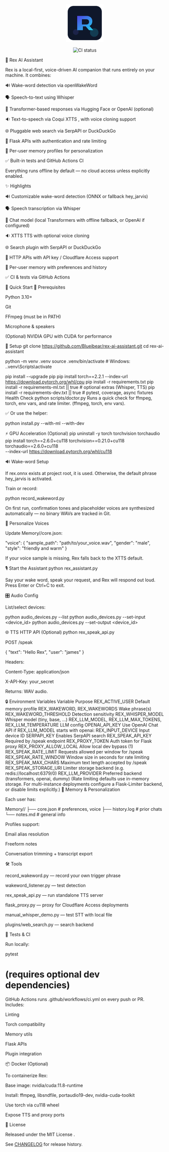 <p align="center">
  <img src="assets/logo.svg" width="120" alt="Rex AI Assistant logo" />
</p>

<p align="center">
  <img src="https://github.com/Blueibear/rex-ai-assistant/actions/workflows/ci.yml/badge.svg" alt="CI status" />
</p>

🧠 Rex AI Assistant

Rex is a local-first, voice-driven AI companion that runs entirely on your machine. It combines:

🔊 Wake-word detection via openWakeWord

🗣️ Speech-to-text using Whisper

🤖 Transformer-based responses via Hugging Face or OpenAI (optional)

🔉 Text-to-speech via Coqui XTTS
, with voice cloning support

🌐 Pluggable web search via SerpAPI or DuckDuckGo

🔐 Flask APIs with authentication and rate limiting

🧠 Per-user memory profiles for personalization

✅ Built-in tests and GitHub Actions CI

Everything runs offline by default — no cloud access unless explicitly enabled.

✨ Highlights

🔊 Customizable wake-word detection (ONNX or fallback hey_jarvis)

🗣️ Speech transcription via Whisper

🤖 Chat model (local Transformers with offline fallback, or OpenAI if configured)

🔉 XTTS TTS with optional voice cloning

🌐 Search plugin with SerpAPI or DuckDuckGo

🔐 HTTP APIs with API key / Cloudflare Access support

🧠 Per-user memory with preferences and history

✅ CI & tests via GitHub Actions

🚀 Quick Start
🔧 Prerequisites

Python 3.10+

Git

FFmpeg (must be in PATH)

Microphone & speakers

(Optional) NVIDIA GPU with CUDA for performance

🧱 Setup
git clone https://github.com/Blueibear/rex-ai-assistant.git
cd rex-ai-assistant

python -m venv .venv
source .venv/bin/activate  # Windows: .\.venv\Scripts\activate

pip install --upgrade pip
pip install torch==2.2.1 --index-url https://download.pytorch.org/whl/cpu
pip install -r requirements.txt
pip install -r requirements-ml.txt || true  # optional extras (Whisper, TTS)
pip install -r requirements-dev.txt || true  # pytest, coverage, async fixtures
Health Check
python scripts/doctor.py
Runs a quick check for ffmpeg, torch, env vars, and rate limiter. (ffmpeg, torch, env vars).


✅ Or use the helper:

python install.py --with-ml --with-dev

⚡ GPU Acceleration (Optional)
pip uninstall -y torch torchvision torchaudio
pip install torch==2.6.0+cu118 torchvision==0.21.0+cu118 torchaudio==2.6.0+cu118 \
  --index-url https://download.pytorch.org/whl/cu118

🔊 Wake-word Setup

If rex.onnx exists at project root, it is used. Otherwise, the default phrase hey_jarvis is activated.

Train or record:

python record_wakeword.py


On first run, confirmation tones and placeholder voices are synthesized automatically — no binary WAVs are tracked in Git.

🧠 Personalize Voices

Update Memory/<user>/core.json:

"voice": {
  "sample_path": "path/to/your_voice.wav",
  "gender": "male",
  "style": "friendly and warm"
}


If your voice sample is missing, Rex falls back to the XTTS default.

🎙️ Start the Assistant
python rex_assistant.py


Say your wake word, speak your request, and Rex will respond out loud. Press Enter or Ctrl+C to exit.

🎛 Audio Config

List/select devices:

python audio_devices.py --list
python audio_devices.py --set-input <device_id>
python audio_devices.py --set-output <device_id>

🌐 TTS HTTP API (Optional)
python rex_speak_api.py


POST /speak

{
  "text": "Hello Rex",
  "user": "james"
}


Headers:

Content-Type: application/json

X-API-Key: your_secret

Returns: WAV audio.

🔒 Environment Variables
Variable	Purpose
REX_ACTIVE_USER	Default memory profile
REX_WAKEWORD, REX_WAKEWORDS	Wake phrase(s)
REX_WAKEWORD_THRESHOLD	Detection sensitivity
REX_WHISPER_MODEL	Whisper model (tiny, base, ...)
REX_LLM_MODEL, REX_LLM_MAX_TOKENS, REX_LLM_TEMPERATURE	LLM config
OPENAI_API_KEY	Use OpenAI Chat API if REX_LLM_MODEL starts with openai:
REX_INPUT_DEVICE	Input device ID
SERPAPI_KEY	Enables SerpAPI search
REX_SPEAK_API_KEY	Required by /speak endpoint
REX_PROXY_TOKEN	Auth token for Flask proxy
REX_PROXY_ALLOW_LOCAL	Allow local dev bypass (1)
REX_SPEAK_RATE_LIMIT	Requests allowed per window for /speak
REX_SPEAK_RATE_WINDOW	Window size in seconds for rate limiting
REX_SPEAK_MAX_CHARS	Maximum text length accepted by /speak
REX_SPEAK_STORAGE_URI	Limiter storage backend (e.g. redis://localhost:6379/0)
REX_LLM_PROVIDER	Preferred backend (transformers, openai, dummy)
(Rate limiting defaults use in-memory storage. For multi-instance deployments configure a Flask-Limiter backend, or disable limits explicitly.)
🧠 Memory & Personalization

Each user has:

Memory/<user>/
├── core.json     # preferences, voice
├── history.log   # prior chats
└── notes.md      # general info


Profiles support:

Email alias resolution

Freeform notes

Conversation trimming + transcript export

🛠️ Tools

record_wakeword.py — record your own trigger phrase

wakeword_listener.py — test detection

rex_speak_api.py — run standalone TTS server

flask_proxy.py — proxy for Cloudflare Access deployments

manual_whisper_demo.py — test STT with local file

plugins/web_search.py — search backend

🧪 Tests & CI

Run locally:

pytest
# (requires optional dev dependencies)


GitHub Actions runs .github/workflows/ci.yml on every push or PR. Includes:

Linting

Torch compatibility

Memory utils

Flask APIs

Plugin integration

📦 Docker (Optional)

To containerize Rex:

Base image: nvidia/cuda:11.8-runtime

Install: ffmpeg, libsndfile, portaudio19-dev, nvidia-cuda-toolkit

Use torch via cu118 wheel

Expose TTS and proxy ports

📄 License

Released under the MIT License
.

See [CHANGELOG](CHANGELOG.md) for release history.
